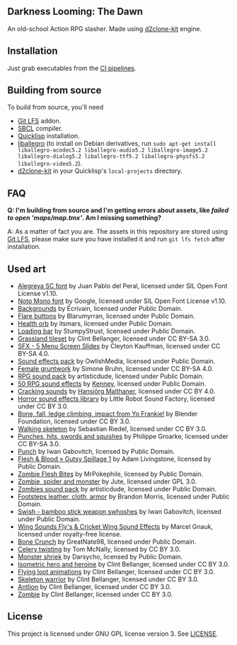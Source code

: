 Darkness Looming: The Dawn
--------------------------
An old-school Action RPG slasher. Made using [d2clone-kit](https://gitlab.com/lockie/d2clone-kit) engine.

Installation
------------
Just grab executables from the [CI pipelines](https://gitlab.com/lockie/darkness-looming-the-dawn/pipelines).

Building from source
--------------------
To build from source, you'll need
* [Git LFS](https://git-lfs.github.com) addon.
* [SBCL](http://sbcl.org) compiler.
* [Quicklisp](https://www.quicklisp.org) installation.
* [liballegro](https://liballeg.org) (to install on Debian derivatives, run `sudo apt-get install liballegro-acodec5.2 liballegro-audio5.2 liballegro-image5.2 liballegro-dialog5.2 liballegro-ttf5.2 liballegro-physfs5.2 liballegro-video5.2`).
* [d2clone-kit](https://gitlab.com/lockie/d2clone-kit) in your Quicklisp's `local-projects` directory.

FAQ
---
**Q: I'm building from source and I'm getting errors about assets, like _failed to open 'maps/map.tmx'_. Am I missing something?**

A: As a matter of fact you are. The assets in this repository are stored using [Git LFS](https://git-lfs.github.com), please make sure you have installed it and run `git lfs fetch` after installation.

Used art
--------
* [Alegreya SC font](https://fontsquirrel.com/fonts/alegreya) by Juan Pablo del Peral, licensed under SIL Open Font License v1.10.
* [Noto Mono font](https://google.com/get/noto) by Google, licensed under SIL Open Font License v1.10.
* [Backgrounds](https://opengameart.org/content/backgrounds-0) by Écrivain, licensed under Public Domain.
* [Flare buttons](https://opengameart.org/content/flare-buttons) by Blarumyrran, licensed under Public Domain.
* [Health orb](https://opengameart.org/content/health-orb-11) by itsmars, licensed under Public Domain.
* [Loading bar](https://opengameart.org/content/loading-bar) by StumpyStrust, licensed under Public Domain.
* [Grassland tileset](https://opengameart.org/content/grassland-tileset) by Clint Bellanger, licensed under CC BY-SA 3.0.
* [SFX - 5 Menu Screen Slides](https://opengameart.org/content/sfx-5-menu-screen-slides) by Cleyton Kauffman, licensed under CC BY-SA 4.0.
* [Sound effects pack](https://opengameart.org/content/sound-effects-pack) by OwlishMedia, licensed under Public Domain.
* [Female gruntwork](https://opengameart.org/content/female-gruntwork-1) by Simone Bruhn, licensed under CC BY-SA 4.0.
* [RPG sound pack](https://opengameart.org/content/rpg-sound-pack) by artisticdude, licensed under Public Domain.
* [50 RPG sound effects](https://opengameart.org/content/50-rpg-sound-effects) by [Kenney](https://kenney.nl), licensed under Public Domain.
* [Cracking sounds](https://opengameart.org/content/cracking-sounds) by [Hansjörg Malthaner](http://opengameart.org/users/varkalandar), licensed under CC BY 4.0.
* [Horror sound effects library](https://opengameart.org/content/horror-sound-effects-library) by Little Robot Sound Factory, licensed under CC BY 3.0.
* [Bone, fall, ledge climbing, impact from Yo Frankie!](https://opengameart.org/content/bone-fall-ledge-climbing-impact-yo-frankie) by Blender Foundation, licensed under CC BY 3.0.
* [Walking skeleton](https://opengameart.org/content/walking-skeleton) by Sebastian Riedel, licensed under CC BY 3.0.
* [Punches, hits, swords and squishes](https://opengameart.org/content/punches-hits-swords-and-squishes) by Philippe Groarke, licensed under CC BY-SA 3.0.
* [Punch](https://opengameart.org/content/punch) by Iwan Gabovitch, licensed by Public Domain.
* [Flesh & Blood » Gutsy Spillage 1](https://freesound.org/people/magnuswaker/sounds/522159/) by Adam Livingstone, licensed by Public Domain.
* [Zombie Flesh Bites](https://freesound.org/people/MrPokephile/sounds/155973/) by MrPokephile, licensed by Public Domain.
* [Zombie, spider and monster](https://opengameart.org/content/zombie-spider-and-monster) by Jute, licensed under GPL 3.0.
* [Zombies sound pack](https://opengameart.org/content/zombies-sound-pack) by artisticdude, licensed under Public Domain.
* [Footsteps leather, cloth, armor](https://opengameart.org/content/footsteps-leather-cloth-armor) by Brandon Morris, licensed under Public Domain.
* [Swish - bamboo stick weapon swhoshes](https://opengameart.org/content/swish-bamboo-stick-weapon-swhoshes) by Iwan Gabovitch, licensed under Public Domain.
* [Wing Sounds Fly's & Cricket Wing Sound Effects](https://freetousesounds.bandcamp.com/album/wing-sounds-flys-cricket-wing-sound-effects) by Marcel Gnauk, licensed under royalty-free license.
* [Bone Crunch](https://freesound.org/people/GreatNate98/sounds/355052) by GreatNate98, licensed under Public Domain.
* [Celery twisting](https://freesound.org/people/Microtubule/sounds/533432) by Tom McNally, licensed by CC BY 3.0.
* [Monster shriek](https://freesound.org/people/Darsycho/sounds/442564) by Darsycho, licensed by Public Domain.
* [Isometric hero and heroine](https://opengameart.org/content/isometric-hero-and-heroine) by Clint Bellanger, licensed under CC BY 3.0.
* [Flying loot animations](https://opengameart.org/content/flying-loot-animations) by Clint Bellanger, licensed under CC BY 3.0.
* [Skeleton warrior](https://opengameart.org/content/skeleton-warrior) by Clint Bellanger, licensed under CC BY 3.0.
* [Antlion](https://opengameart.org/content/antlion) by Clint Bellanger, licensed under CC BY 3.0.
* [Zombie](https://opengameart.org/content/zombie-0) by Clint Bellanger, licensed under CC BY 3.0.

License
-------
This project is licensed under GNU GPL license version 3. See [LICENSE](LICENSE).
